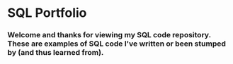 # SQL Portfolio
### Welcome and thanks for viewing my SQL code repository. These are examples of SQL code I've written or been stumped by (and thus learned from).
